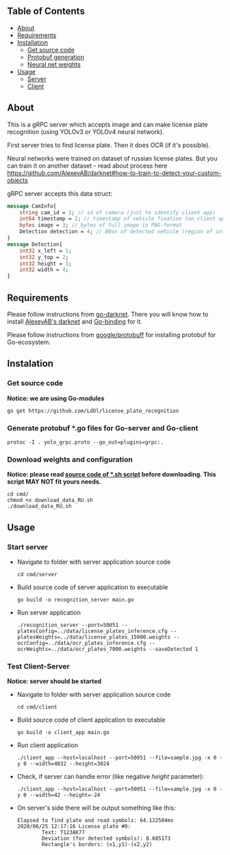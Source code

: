 ## Table of Contents

- [About](#about)
- [Requirements](#requirements)
- [Installation](#installation)
    - [Get source code](#get-source-code)
    - [Protobuf generation](#generate-protobuf-*.go-files-for-Go-server-and-Go-client)
    - [Neural net weights](#download-weights-and-configuration)
- [Usage](#usage)
    - [Server](#start-server)
    - [Client](#test-client-server)


## About
This is a gRPC server which accepts image and can make license plate recognition (using YOLOv3 or YOLOv4 neural network).

First server tries to find license plate. Then it does OCR (if it's possible).

Neural networks were trained on dataset of russian license plates. But you can train it on another dataset - read about process here https://github.com/AlexeyAB/darknet#how-to-train-to-detect-your-custom-objects


gRPC server accepts this data struct:
```protobuf
message CamInfo{
    string cam_id = 1; // id of camera (just to identify client app)
    int64 timestamp = 2; // timestamp of vehicle fixation (on client app)
    bytes image = 3; // bytes of full image in PNG-format
    Detection detection = 4; // BBox of detected vehicle (region of interest where License Plate Recognition is needed)
}
message Detection{
    int32 x_left = 1;
    int32 y_top = 2;
    int32 height = 3;
    int32 width = 4;
}
```

## Requirements
Please follow instructions from [go-darknet](https://github.com/LdDl/go-darknet#go-darknet-go-bindings-for-darknet). There you will know how to install [AlexeyAB's darknet](https://github.com/AlexeyAB/darknet) and [Go-binding](https://github.com/LdDl/go-darknet) for it.

Please follow instructions from [google/protobuff](https://github.com/golang/protobuf) for installing protobuf for Go-ecosystem.

## Instalation

### Get source code
**Notice: we are using Go-modules**
```shell
go get https://github.com/LdDl/license_plate_recognition
```

### Generate protobuf *.go files for Go-server and Go-client
```shell
protoc -I . yolo_grpc.proto --go_out=plugins=grpc:.
```

### Download weights and configuration
**Notice: please read [source code of *.sh script](cmd/download_data_RU.sh) before downloading. This script MAY NOT fit yours needs.**
```shell
cd cmd/
chmod +x download_data_RU.sh
./download_data_RU.sh
```

## Usage
### Start server
* Navigate to folder with server application source code
    ```shell
    cd cmd/server
    ```
* Build source code of server application to executable
    ```shell
    go build -o recognition_server main.go
    ```
* Run server application
    ```shell
    ./recognition_server --port=50051 --platesConfig=../data/license_plates_inference.cfg --platesWeights=../data/license_plates_15000.weights --ocrConfig=../data/ocr_plates_inference.cfg --ocrWeights=../data/ocr_plates_7000.weights --saveDetected 1
    ```

### Test Client-Server
**Notice: server should be started**
* Navigate to folder with server application source code
    ```shell
    cd cmd/client
    ```
* Build source code of client application to executable
    ```shell
    go build -o client_app main.go
    ```
* Run client application
    ```shell
    ./client_app --host=localhost --port=50051 --file=sample.jpg -x 0 -y 0 --width=4032 --height=3024
    ```

* Check, if server can handle error (like negative _height_ parameter):
    ```shell
    ./client_app --host=localhost --port=50051 --file=sample.jpg -x 0 -y 0 --width=42 --height=-24
    ```

* On server's side there will be output something like this:
    ```shell
    Elapsed to find plate and read symbols: 64.122504ms
    2020/06/25 12:17:16 License plate #0:
            Text: T123AK77
            Deviation (for detected symbols): 8.685173
            Rectangle's borders: (x1,y1)-(x2,y2)
    ```
